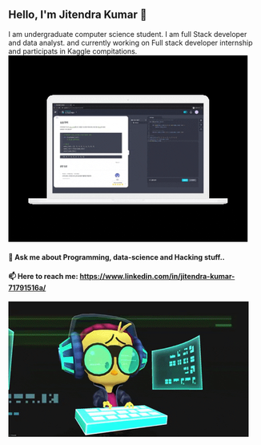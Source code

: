 ## Hello, I'm Jitendra Kumar 👋
I am undergraduate computer science student. I am full Stack developer and data analyst.
and currently working on Full stack developer internship and participats in Kaggle compitations.
![learn-coding](https://github.com/Repidex/Repidex/blob/main/learncoding.gif)

#### 💬 Ask me about Programming, data-science and Hacking stuff..
#### 📫 Here to reach me: https://www.linkedin.com/in/jitendra-kumar-71791516a/
![fun-fact](https://github.com/Repidex/Repidex/blob/main/funcode.gif)

